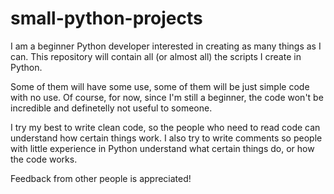 # small-python-projects

I am a beginner Python developer interested in creating as many things as I can. This repository will contain all (or almost all)
the scripts I create in Python.

Some of them will have some use, some of them will be just simple code with no use. Of course, for now, since I'm still a
beginner, the code won't be incredible and definetelly not useful to someone.

I try my best to write clean code, so the people who need to read code can understand how certain things work. I also try to
write comments so people with little experience in Python understand what certain things do, or how the code works.

Feedback from other people is appreciated!
